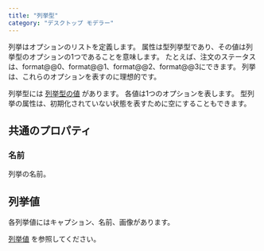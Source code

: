 ```yaml
---
title: "列挙型"
category: "デスクトップ モデラー"
---
```


列挙はオプションのリストを定義します。 属性は型列挙型であり、その値は列挙型のオプションの1つであることを意味します。 たとえば、注文のステータスは、format@@0、format@@1、format@@2、format@@3にできます。 列挙は、これらのオプションを表すのに理想的です。

列挙型には [列挙型の値](enumeration-values) があります。 各値は1つのオプションを表します。 型列挙の属性は、初期化されていない状態を表すために空にすることもできます。

## 共通のプロパティ

### 名前

列挙の名前。

## 列挙値

各列挙値にはキャプション、名前、画像があります。

[列挙値](enumeration-values) を参照してください。
